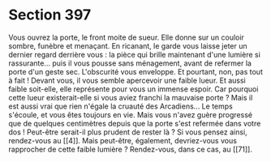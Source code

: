# Section 397

Vous ouvrez la porte, le front moite de sueur. Elle donne sur un couloir sombre, funèbre et menaçant. En ricanant, le garde vous laisse jeter un dernier regard derrière vous : la pièce qui brille maintenant d'une lumière si rassurante... puis il vous pousse sans ménagement, avant de refermer la porte d'un geste sec. L'obscurité vous enveloppe. Et pourtant, non, pas tout à fait ! Devant vous, il vous semble apercevoir une faible lueur. Et aussi faible soit-elle, elle représente pour vous un immense espoir. Car pourquoi cette lueur existerait-elle si vous aviez franchi la mauvaise porte ? Mais il est aussi vrai que rien n'égale la cruauté des Arcadiens... Le temps s'écoule, et vous êtes toujours en vie. Mais vous n'avez guère progressé que de quelques centimètres depuis que la porte s'est refermée dans votre dos ! Peut-être serait-il plus prudent de rester là ? Si vous pensez ainsi, rendez-vous au [[4]]. Mais peut-être, également, devriez-vous vous rapprocher de cette faible lumière ? Rendez-vous, dans ce cas, au [[71]].